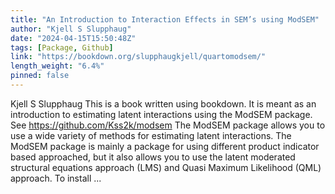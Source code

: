 ```yaml
---
title: "An Introduction to Interaction Effects in SEM’s using ModSEM"
author: "Kjell S Slupphaug"
date: "2024-04-15T15:50:48Z"
tags: [Package, Github]
link: "https://bookdown.org/slupphaugkjell/quartomodsem/"
length_weight: "6.4%"
pinned: false
---
```


Kjell S Slupphaug This is a book written using bookdown. It is meant as an introduction to estimating latent interactions using the ModSEM package. See https://github.com/Kss2k/modsem The ModSEM package allows you to use a wide variety of methods for estimating latent interactions. The ModSEM package is mainly a package for using different product indicator based approached, but it also allows you to use the latent moderated structural equations approach (LMS) and Quasi Maximum Likelihood (QML) approach. To install ...
